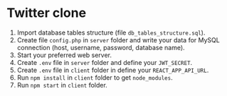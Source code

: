 # Twitter clone

1. Import database tables structure (file `db_tables_structure.sql`).
2. Create file `config.php` in `server` folder and write your data for MySQL connection (host, username, password, database name).
3. Start your preferred web server.
4. Create `.env` file in `server` folder and define your `JWT_SECRET`.
5. Create `.env` file  in `client` folder in define your `REACT_APP_API_URL`.
6. Run `npm install` in `client` folder to get `node_modules`.
7. Run `npm start` in `client` folder.